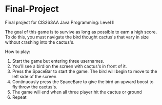 # Final-Project
Final project for CIS263AA Java Programming: Level II

The goal of this game is to survive as long as possible to earn a high score.
To do this, you must navigate the bird thought cactus's that vary in size without crashing
into the cactus's. 

How to play:
1. Start the game but entering three usernames. 
2. You'll see a bird on the screen with cactus's in front of it.
3. Press the SpaceBar to start the game. The bird will begin to move to the left side of the screen.
4. Continuously press the SpaceBare to give the bird an upward boost to fly throw the cactus's.
5. The game will end when all three player hit the cactus or ground
6. Repeat